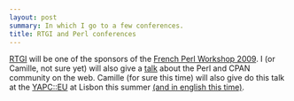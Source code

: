 ```yaml
---
layout: post
summary: In which I go to a few conferences.
title: RTGI and Perl conferences
---
```


<a href="http://rtgi.fr">RTGI</a> will be one of the sponsors of the <a href="http://conferences.mongueurs.net/fpw2009/">French Perl Workshop 2009</a>. I (or Camille, not sure yet) will also give a <a href="http://conferences.mongueurs.net/fpw2009/talk/1934">talk</a> about the Perl and CPAN community on the web. Camille (for sure this time) will also give do this talk at the <a href="Yhttp://yapceurope2009.org/ye2009/">YAPC::EU</a> at Lisbon this summer <a href="http://yapceurope2009.org/ye2009/talk/2061">(and in english this time)</a>.
